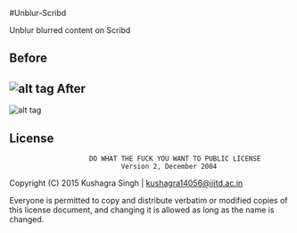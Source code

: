 #Unblur-Scribd

Unblur blurred content on Scribd


Before
--
![alt tag](http://s23.postimg.org/yy1uuetgr/Screen_Shot_2015_08_30_at_2_26_16_pm.png)
After
--
![alt tag](http://s15.postimg.org/y5d3pyfvf/Screen_Shot_2015_08_30_at_2_26_27_pm.png)

License
--

                        DO WHAT THE FUCK YOU WANT TO PUBLIC LICENSE
                                Version 2, December 2004

Copyright (C) 2015 Kushagra Singh | kushagra14056@iiitd.ac.in

Everyone is permitted to copy and distribute verbatim or modified
copies of this license document, and changing it is allowed as long
as the name is changed.
